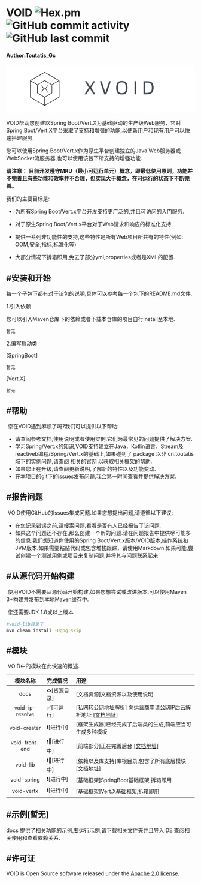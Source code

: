 # VOID  ![Hex.pm](https://img.shields.io/hexpm/l/blue?style=flat-square) ![GitHub commit activity](https://img.shields.io/github/commit-activity/w/ToutatisGc/VOID?style=flat-square) ![GitHub last commit](https://img.shields.io/github/last-commit/ToutatisGc/VOID?style=flat-square)

#### Author:Toutatis_Gc

![banner](docs/asserts/images/banner.jpg)

VOID帮助您创建以Spring Boot/Vert.X为基础驱动的生产级Web服务，它对Spring Boot/Vert.X平台采取了支持和增强的功能,以便新用户和现有用户可以快速搭建服务.



您可以使用Spring Boot/Vert.x作为原生平台创建独立的Java Web服务器或WebSocket流服务器,也可以使用该包下所支持的增强功能.

**请注意：**
    **目前开发遵守MRU（最小可运行单元）概念，即最低使用原则，功能并不完善且有些功能和效率并不合理，但实现大于概念，在可运行的状态下不断完善。**



我们的主要目标是:

- 为所有Spring Boot/Vert.x平台开发支持更广泛的,并且可访问的入门服务.

- 对于原生Spring Boot/Vert.x平台对于Web请求和响应的标准化支持.

- 提供一系列非功能性的支持,这些特性是所有Web项目所共有的特性(例如: OOM,安全,指标,标准化等)

- 大部分情况下拆箱即用,免去了部分yml,properties或者是XML的配置.

  

## #安装和开始

每一个子包下都有对于该包的说明,具体可以参考每一个包下的README.md文件.



1.引入依赖

您可以引入Maven仓库下的依赖或者下载本仓库的项目自行Install至本地.

```
暂无
```

2.编写启动类

[SpringBoot]

```
暂无
```

[Vert.X]

```
暂无
```



## #帮助

​		您在VOID遇到麻烦了吗?我们可以提供以下帮助:

- 请查阅参考文档,使用说明或者使用实例,它们为最常见的问题提供了解决方案.
- 学习Spring/Vert.x的知识,VOID支持建立在Java，Kotlin语言，Stream及reactiveb编程/Spring/Vert.x的基础上,如果碰到了 package 以非 cn.toutatis 域下的实例问题,请查阅 相关的官网 以获取相关框架的帮助.
- 如果您正在升级,请查阅更新说明,了解新的特性以及功能变动.
- 在本项目的git下的issues发布问题,我会第一时间查看并提供解决方案.



## #报告问题

​		VOID使用GitHub的Issues集成问题.如果您想提出问题,请遵循以下建议:

- 在您记录错误之前,请搜索问题,看看是否有人已经报告了该问题.
- 如果这个问题还不存在,那么创建一个新的问题.请在问题报告中提供尽可能多的信息.我们想知道你使用的Spring Boot/Vert.x版本/VOID版本,操作系统和JVM版本.如果需要粘贴代码或包含堆栈跟踪，请使用Markdown.如果可能,尝试创建一个测试用例或项目来复制问题,并将其与问题联系起来.



## #从源代码开始构建

​		使用VOID不需要从源代码开始构建,如果您想尝试或改进版本,可以使用Maven 3+构建并发布到本地Maven缓存中.

​		您还需要JDK 1.8或以上版本

```bash
#void-lib目录下
mvn clean install -Dgpg.skip
```



## #模块

​		VOID中的模块在此快速的概述.

|    模块名称     | 完成情况    | 用途                                                         |
| :-------------: | :---------- | :----------------------------------------------------------- |
|      docs       | ♻️[资源目录] | [文档资源]文档资源以及使用说明                               |
| void-ip-resolve | ✅[可运行]   | [私网转公网地址解析] 向运营商申请公网IP后云解析地址 [[文档地址]](./void-ip-resolve/README.md) |
|  void-creater   | ❗[进行中]   | [框架生成器]已经完成了后端类的生成,前端应当可生成多种模板    |
| void-front-end  | ❗🔽[进行中]  | [前端部分]正在完善后台 [[文档地址]](./void-front-end/README.md) |
|    void-lib     | ❗🔽[进行中]  | [依赖以及库支持]库根目录,包含了所有底层模块 [[文档地址]](./void-lib/README.md) |
|   void-spring   | ❗[进行中]   | [基础框架]SpringBoot基础框架,拆箱即用                        |
|   void-vertx    | ❗[进行中]   | [基础框架]Vert.X基础框架,拆箱即用                            |



## #示例[暂无]

docs 提供了相关功能的示例,要运行示例,请下载相关文件夹并且导入IDE 查阅相关使用和查看依赖关系.

## #许可证

VOID is Open Source software released under the [Apache 2.0 license](https://www.apache.org/licenses/LICENSE-2.0.html).